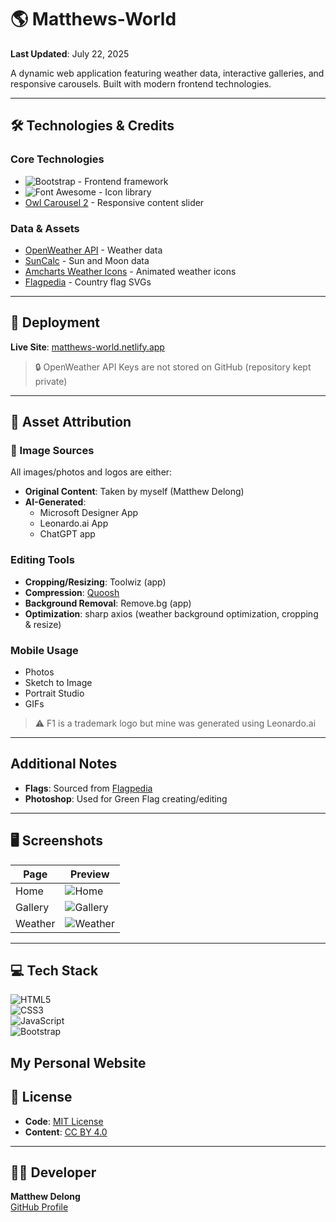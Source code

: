 # 🌎 Matthews-World  
**Last Updated**: July 22, 2025  

A dynamic web application featuring weather data, interactive galleries, and responsive carousels. Built with modern frontend technologies.  

---

## 🛠 Technologies & Credits  

### Core Technologies  
- ![Bootstrap](https://img.shields.io/badge/Bootstrap-563D7C?logo=bootstrap) - Frontend framework  
- ![Font Awesome](https://img.shields.io/badge/Font_Awesome-339AF0?logo=fontawesome) - Icon library  
- [Owl Carousel 2](https://owlcarousel2.github.io/OwlCarousel2/) - Responsive content slider  

### Data & Assets  
- [OpenWeather API](https://openweathermap.org/) - Weather data  
- [SunCalc](https://cdn.jsdelivr.net/npm/suncalc/) - Sun and Moon data
- [Amcharts Weather Icons](https://www.amcharts.com/free-animated-svg-weather-icons/) - Animated weather icons  
- [Flagpedia](https://flagpedia.net/) - Country flag SVGs  

---

## 🚀 Deployment  
**Live Site**: [matthews-world.netlify.app](https://matthews-world.netlify.app/)  

> 🔒 OpenWeather API Keys are not stored on GitHub (repository kept private)

---

## 📸 Asset Attribution  

### 📸 Image Sources  
All images/photos and logos are either:  
- **Original Content**: Taken by myself (Matthew Delong)  
- **AI-Generated**:  
  - Microsoft Designer App  
  - Leonardo.ai App  
  - ChatGPT app  

### Editing Tools  
- **Cropping/Resizing**: Toolwiz (app)  
- **Compression**: [Quoosh](https://squoosh.app/)  
- **Background Removal**: Remove.bg (app)  
- **Optimization**: sharp axios (weather background optimization, cropping & resize)  

### Mobile Usage  
- Photos  
- Sketch to Image  
- Portrait Studio  
- GIFs  

> ⚠️ F1 is a trademark logo but mine was generated using Leonardo.ai  

---

## Additional Notes  
- **Flags**: Sourced from [Flagpedia](https://flagpedia.net/)  
- **Photoshop**: Used for Green Flag creating/editing  
---

## 🖥 Screenshots  

| Page      | Preview |
|-----------|---------|
| Home      | ![Home](https://github.com/user-attachments/assets/6c446300-b22d-4e2a-92f5-d26b6aa9a6bf) |
| Gallery   | ![Gallery](https://github.com/user-attachments/assets/d2617f50-6c0a-43a3-9f40-d2d17a5ff7b7) |
| Weather   | ![Weather](https://github.com/user-attachments/assets/7bc420a1-1218-44bd-9fcc-077ff554f266) |

---

## 💻 Tech Stack  

![HTML5](https://img.shields.io/badge/HTML5-E34F26?style=for-the-badge&logo=html5&logoColor=white)  
![CSS3](https://img.shields.io/badge/CSS3-1572B6?style=for-the-badge&logo=css3&logoColor=white)  
![JavaScript](https://img.shields.io/badge/JavaScript-F7DF1E?style=for-the-badge&logo=javascript&logoColor=black)  
![Bootstrap](https://img.shields.io/badge/Bootstrap-563D7C?style=for-the-badge&logo=bootstrap&logoColor=white)  

## My Personal Website  

## 📜 License  
- **Code**: [MIT License](https://github.com/MatthewDelong/README.md/blob/main/LICENCE)  
- **Content**: [CC BY 4.0](https://creativecommons.org/licenses/by/4.0/)  

---

## 👨‍💻 Developer  
**Matthew Delong**  
[GitHub Profile](https://github.com/MatthewDelong)
